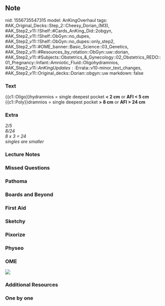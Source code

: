 ## Note
nid: 1556735547315
model: AnKingOverhaul
tags: #AK_Original_Decks::Step_2::Cheesy_Dorian_(M3), #AK_Step2_v11::!Shelf::#Cards_AnKing_Did::2obgyn, #AK_Step2_v11::!Shelf::ObGyn::no_dupes, #AK_Step2_v11::!Shelf::ObGyn::no_dupes::only_step2, #AK_Step2_v11::#OME_banner::Basic_Science::03_Genetics, #AK_Step2_v11::#Resources_by_rotation::ObGyn::uw::dorian, #AK_Step2_v11::#Subjects::Obstetrics_&_Gynecology::02_Obstetrics_REDO::01_Pregnancy::Infant::Amniotic_Fluid::Oligohydramnios, #AK_Step2_v11::$AnKingUpdates::$Errata::v10-minor_text_changes, #AK_Step2_v11::Original_decks::Dorian::obgyn::uw
markdown: false

### Text
<div>
  {{c1::Oligo}}hydramnios = single deepest pocket <b>< 2 cm</b>
  or <b>AFI < 5 cm</b>
</div>{{c1::Poly}}dramnios = single deepest pocket <b>> 8 cm</b>
or <b>AFI > 24 cm</b>

### Extra
<div>
  <div>
    <div>
      <div>
        <div style=
        "text-decoration: underline; font-weight: bold;"></div>
      </div>
    </div>
  </div>
</div>
<div>
  <div>
    <div>
      <i>2/5</i>
    </div>
    <div>
      <i>8/24</i>
    </div>
    <div>
      <i>8 x 3 = 24</i>
    </div>
  </div>
  <div>
    <i>singles are smaller</i>
  </div>
</div>
<div style="font-weight: bold;"></div>

### Lecture Notes


### Missed Questions


### Pathoma


### Boards and Beyond


### First Aid


### Sketchy


### Pixorize


### Physeo


### OME
<div class="ome-widget">
  <a href="https://onlinemeded.org/spa/obgyn?ref=anki"><img src=
  "_OME_AnkiFlashcards_Topic_3.png"></a>
</div>

### Additional Resources


### One by one

